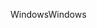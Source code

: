 <span data-ttu-id="346db-101">Windows</span><span class="sxs-lookup"><span data-stu-id="346db-101">Windows</span></span>
